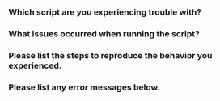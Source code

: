 ### Which script are you experiencing trouble with?

### What issues occurred when running the script?

### Please list the steps to reproduce the behavior you experienced.

### Please list any error messages below.